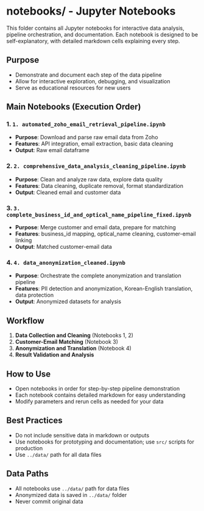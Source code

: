 # notebooks/ - Jupyter Notebooks

This folder contains all Jupyter notebooks for interactive data analysis, pipeline orchestration, and documentation. Each notebook is designed to be self-explanatory, with detailed markdown cells explaining every step.

## Purpose
- Demonstrate and document each step of the data pipeline
- Allow for interactive exploration, debugging, and visualization
- Serve as educational resources for new users

## Main Notebooks (Execution Order)

### 1. `1. automated_zoho_email_retrieval_pipeline.ipynb`
- **Purpose**: Download and parse raw email data from Zoho
- **Features**: API integration, email extraction, basic data cleaning
- **Output**: Raw email dataframe

### 2. `2. comprehensive_data_analysis_cleaning_pipeline.ipynb`
- **Purpose**: Clean and analyze raw data, explore data quality
- **Features**: Data cleaning, duplicate removal, format standardization
- **Output**: Cleaned email and customer data

### 3. `3. complete_business_id_and_optical_name_pipeline_fixed.ipynb`
- **Purpose**: Merge customer and email data, prepare for matching
- **Features**: business_id mapping, optical_name cleaning, customer-email linking
- **Output**: Matched customer-email data

### 4. `4. data_anonymization_cleaned.ipynb`
- **Purpose**: Orchestrate the complete anonymization and translation pipeline
- **Features**: PII detection and anonymization, Korean-English translation, data protection
- **Output**: Anonymized datasets for analysis

## Workflow
1. **Data Collection and Cleaning** (Notebooks 1, 2)
2. **Customer-Email Matching** (Notebook 3)
3. **Anonymization and Translation** (Notebook 4)
4. **Result Validation and Analysis**

## How to Use
- Open notebooks in order for step-by-step pipeline demonstration
- Each notebook contains detailed markdown for easy understanding
- Modify parameters and rerun cells as needed for your data

## Best Practices
- Do not include sensitive data in markdown or outputs
- Use notebooks for prototyping and documentation; use `src/` scripts for production
- Use `../data/` path for all data files

## Data Paths
- All notebooks use `../data/` path for data files
- Anonymized data is saved in `../data/` folder
- Never commit original data 